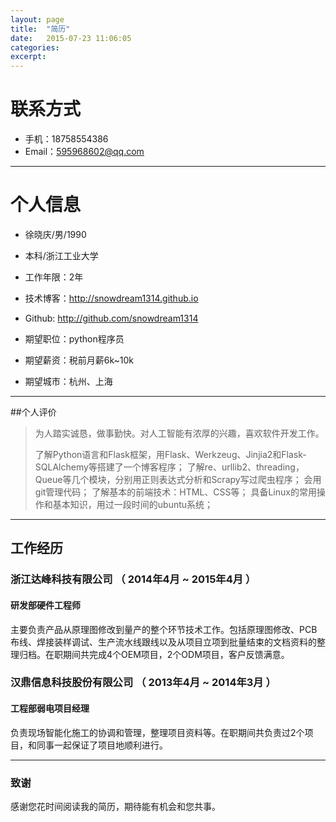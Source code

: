 ```yaml
---
layout: page
title:  "简历"
date:   2015-07-23 11:06:05
categories: 
excerpt: 
---
```


# 联系方式

- 手机：18758554386 
- Email：595968602@qq.com 

---

# 个人信息

 - 徐晓庆/男/1990 
 - 本科/浙江工业大学 
 - 工作年限：2年
 - 技术博客：http://snowdream1314.github.io
 - Github: http://github.com/snowdream1314

 - 期望职位：python程序员
 - 期望薪资：税前月薪6k~10k
 - 期望城市：杭州、上海

---

##个人评价

 > 为人踏实诚恳，做事勤快。对人工智能有浓厚的兴趣，喜欢软件开发工作。
>
 > 了解Python语言和Flask框架，用Flask、Werkzeug、Jinjia2和Flask-SQLAlchemy等搭建了一个博客程序；
   了解re、urllib2、threading，Queue等几个模块，分别用正则表达式分析和Scrapy写过爬虫程序；
   会用git管理代码；
   了解基本的前端技术：HTML、CSS等；
   具备Linux的常用操作和基本知识，用过一段时间的ubuntu系统；
> 
---

## 工作经历

### 浙江达峰科技有限公司 （ 2014年4月 ~ 2015年4月 ）

#### 研发部硬件工程师 
主要负责产品从原理图修改到量产的整个环节技术工作。包括原理图修改、PCB布线、焊接装样调试、生产流水线跟线以及从项目立项到批量结束的文档资料的整理归档。在职期间共完成4个OEM项目，2个ODM项目，客户反馈满意。

 
### 汉鼎信息科技股份有限公司 （ 2013年4月 ~ 2014年3月 ）

#### 工程部弱电项目经理 
负责现场智能化施工的协调和管理，整理项目资料等。在职期间共负责过2个项目，和同事一起保证了项目地顺利进行。

---

### 致谢
感谢您花时间阅读我的简历，期待能有机会和您共事。
